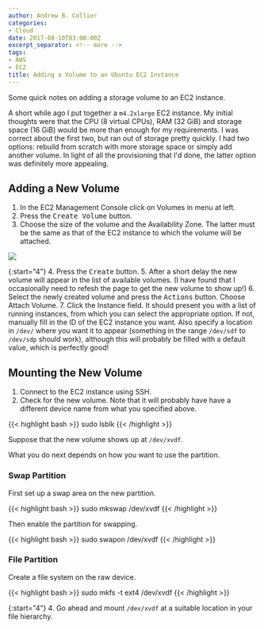 ```yaml
---
author: Andrew B. Collier
categories:
- Cloud
date: 2017-08-10T03:00:00Z
excerpt_separator: <!-- more -->
tags:
- AWS
- EC2
title: Adding a Volume to an Ubuntu EC2 Instance
---
```


Some quick notes on adding a storage volume to an EC2 instance.

<!--more-->

<!-- http://docs.aws.amazon.com/AWSEC2/latest/UserGuide/ebs-attaching-volume.html -->
<!-- http://docs.aws.amazon.com/AWSEC2/latest/UserGuide/add-instance-store-volumes.html -->
<!-- http://docs.aws.amazon.com/AWSEC2/latest/UserGuide/device_naming.html -->

A short while ago I put together a `m4.2xlarge` EC2 instance. My initial thoughts were that the CPU (8 virtual CPUs), RAM (32 GiB) and storage space (16 GiB) would be more than enough for my requirements. I was correct about the first two, but ran out of storage pretty quickly. I had two options: rebuild from scratch with more storage space or simply add another volume. In light of all the provisioning that I'd done, the latter option was definitely more appealing.

## Adding a New Volume

1. In the EC2 Management Console click on Volumes in menu at left.
2. Press the <kbd class="bg-primary">Create Volume</kbd> button.
3. Choose the size of the volume and the Availability Zone. The latter must be the same as that of the EC2 instance to which the volume will be attached.

![](/img/2017/08/aws-ec2-create-volume.png)

{:start="4"}
4. Press the <kbd class="bg-primary">Create</kbd> button.
5. After a short delay the new volume will appear in the list of available volumes. (I have found that I occasionally need to refesh the page to get the new volume to show up!)
6. Select the newly created volume and press the <kbd>Actions</kbd> button. Choose Attach Volume.
7. Click the Instance field. It should present you with a list of running instances, from which you can select the appropriate option. If not, manually fill in the ID of the EC2 instance you want. Also specify a location in `/dev/` where you want it to appear (something in the range `/dev/sdf` to `/dev/sdp` should work), although this will probably be filled with a default value, which is perfectly good!

## Mounting the New Volume

1. Connect to the EC2 instance using SSH.
2. Check for the new volume. Note that it will probably have have a different device name from what you specified above.

{{< highlight bash >}}
sudo lsblk
{{< /highlight >}}

Suppose that the new volume shows up at `/dev/xvdf`.

What you do next depends on how you want to use the partition.

### Swap Partition

First set up a swap area on the new partition.

{{< highlight bash >}}
sudo mkswap /dev/xvdf
{{< /highlight >}}

Then enable the partition for swapping.

{{< highlight bash >}}
sudo swapon /dev/xvdf
{{< /highlight >}}

### File Partition

Create a file system on the raw device.

{{< highlight bash >}}
sudo mkfs -t ext4 /dev/xvdf
{{< /highlight >}}

{:start="4"}
4. Go ahead and mount `/dev/xvdf` at a suitable location in your file hierarchy.